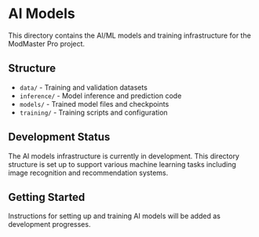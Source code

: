 # AI Models

This directory contains the AI/ML models and training infrastructure for the ModMaster Pro project.

## Structure

- `data/` - Training and validation datasets
- `inference/` - Model inference and prediction code
- `models/` - Trained model files and checkpoints
- `training/` - Training scripts and configuration

## Development Status

The AI models infrastructure is currently in development. This directory structure is set up to support various machine learning tasks including image recognition and recommendation systems.

## Getting Started

Instructions for setting up and training AI models will be added as development progresses. 